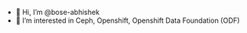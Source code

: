 - 👋 Hi, I’m @bose-abhishek
- 👀 I’m interested in Ceph, Openshift, Openshift Data Foundation (ODF) 

<!---
bose-abhishek/bose-abhishek is a ✨ special ✨ repository because its `README.md` (this file) appears on your GitHub profile.
You can click the Preview link to take a look at your changes.
--->
